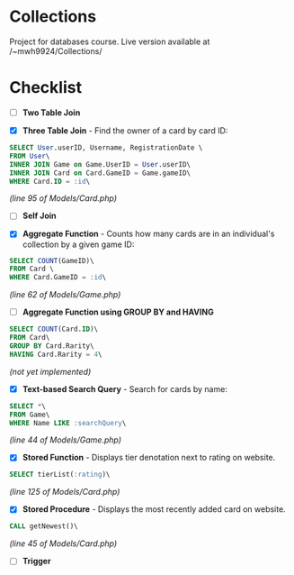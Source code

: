# Collections
Project for databases course. Live version available at /~mwh9924/Collections/

# Checklist
- [ ] **Two Table Join**

- [x] **Three Table Join** - Find the owner of a card by card ID:

```sql
SELECT User.userID, Username, RegistrationDate \
FROM User\
INNER JOIN Game on Game.UserID = User.userID\
INNER JOIN Card on Card.GameID = Game.gameID\
WHERE Card.ID = :id\
```
*(line 95 of Models/Card.php)*
      
- [ ] **Self Join**

- [x] **Aggregate Function** - Counts how many cards are in an individual's collection by a given game ID:

```sql
SELECT COUNT(GameID)\
FROM Card \
WHERE Card.GameID = :id\
```
*(line 62 of Models/Game.php)*

- [ ] **Aggregate Function using GROUP BY and HAVING**

```sql
SELECT COUNT(Card.ID)\
FROM Card\
GROUP BY Card.Rarity\
HAVING Card.Rarity = 4\
```
*(not yet implemented)*

- [x] **Text-based Search Query** - Search for cards by name:

```sql
SELECT *\
FROM Game\
WHERE Name LIKE :searchQuery\
```
*(line 44 of Models/Game.php)*

- [x] **Stored Function** - Displays tier denotation next to rating on website.

```sql
SELECT tierList(:rating)\
```
*(line 125 of Models/Card.php)*

- [x] **Stored Procedure** - Displays the most recently added card on website.

```sql
CALL getNewest()\
```
*(line 45 of Models/Card.php)*

- [ ] **Trigger**
